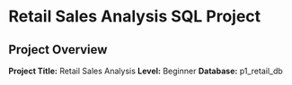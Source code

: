 # Retail Sales Analysis SQL Project

## Project Overview
**Project Title:** Retail Sales Analysis
**Level:** Beginner
**Database:** p1_retail_db
